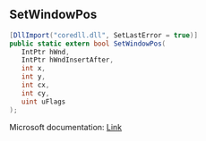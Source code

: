## SetWindowPos

```csharp
[DllImport("coredll.dll", SetLastError = true)]
public static extern bool SetWindowPos(
   IntPtr hWnd,
   IntPtr hWndInsertAfter,
   int x,
   int y,
   int cx,
   int cy,
   uint uFlags
);
```

Microsoft documentation: [Link](https://docs.microsoft.com/en-us/windows/win32/api/winuser/nf-winuser-setwindowpos)
